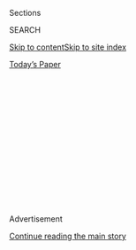 <div id="app">

<div>

<div>

<div>

<div class="NYTAppHideMasthead css-1q2w90k e1suatyy0">

<div class="section css-ui9rw0 e1suatyy2">

<div class="css-eph4ug er09x8g0">

<div class="css-6n7j50">

</div>

<span class="css-1dv1kvn">Sections</span>

<div class="css-10488qs">

<span class="css-1dv1kvn">SEARCH</span>

</div>

[Skip to content](#site-content)[Skip to site
index](#site-index)

</div>

<div class="css-10698na e1huz5gh0">

</div>

</div>

<div id="masthead-bar-one" class="section hasLinks css-15hmgas e1csuq9d3">

<div class="css-uqyvli e1csuq9d0">

</div>

<div class="css-1uqjmks e1csuq9d1">

</div>

<div class="css-9e9ivx">

[](https://myaccount.nytimes3xbfgragh.onion/auth/login?response_type=cookie&client_id=vi)

</div>

<div class="css-1bvtpon e1csuq9d2">

[Today’s
Paper](https://www.nytimes3xbfgragh.onion/section/todayspaper)

</div>

</div>

</div>

</div>

<div data-aria-hidden="false">

<div id="site-content" data-role="main">

<div>

<div class="css-1aor85t" style="opacity:0.000000001;z-index:-1;visibility:hidden">

<div class="css-1hqnpie">

<div class="css-epjblv">

<span class="css-100wwgy">Why Does Rage Define ‘Parasite’ and Other
Popular East Asian
Movies?</span>

</div>

<div class="css-k008qs">

<div class="css-o5pzib">

<span class="css-18z7m18"></span>

<div>

</div>

</div>

<span class="css-1n6z4y">https://nyti.ms/2DbXuAD</span>

<div class="css-1705lsu">

<div class="css-4xjgmj">

<div class="css-4skfbu" data-role="toolbar" data-aria-label="Social Media Share buttons, Save button, and Comments Panel with current comment count" data-testid="share-tools">

  - 
  - 
  - 
  - 
    
    <div class="css-6n7j50">
    
    </div>

  - 
  - 

</div>

</div>

</div>

</div>

</div>

</div>

<div class="css-13pd83m">

</div>

<div id="top-wrapper" class="css-1sy8kpn">

<div id="top-slug" class="css-l9onyx">

Advertisement

</div>

[Continue reading the main
story](#after-top)

<div class="ad top-wrapper" style="text-align:center;height:100%;display:block;min-height:250px">

<div id="top" class="place-ad" data-position="top" data-size-key="top">

</div>

</div>

<div id="after-top">

</div>

</div>

<div>

<div id="sponsor-wrapper" class="css-1hyfx7x">

<div id="sponsor-slug" class="css-19vbshk">

Supported by

</div>

[Continue reading the main
story](#after-sponsor)

<div id="sponsor" class="ad sponsor-wrapper" style="text-align:center;height:100%;display:block">

</div>

<div id="after-sponsor">

</div>

</div>

<div class="css-186x18t">

Notes on the Culture

</div>

<div class="css-1vkm6nb ehdk2mb0">

# Why Does Rage Define ‘Parasite’ and Other Popular East Asian Movies?

</div>

Many thriller and horror films from Japan, China and South Korea reveal
a complicated relationship between those societies and the ancient
tenets of Confucianism.

<div class="css-79elbk" data-testid="photoviewer-wrapper">

<div class="css-z3e15g" data-testid="photoviewer-wrapper-hidden">

</div>

<div class="css-1a48zt4 ehw59r15" data-testid="photoviewer-children">

![<span class="css-1l9o2ey e13ogyst0" data-aria-hidden="true">Miwa
Yanagi’s “Rapunzel”
(2004).</span><span class="css-1nlbvxy e1z0qqy90" itemprop="copyrightHolder"><span class="css-1ly73wi e1tej78p0">Credit...</span><span><span>Gelatin
silver print © Miwa Yanagi and Loock Galerie,
Berlin</span></span></span>](https://static01.graylady3jvrrxbe.onion/images/2019/12/05/t-magazine/05tmag-rage/05tmag-rage-articleLarge.jpg?quality=75&auto=webp&disable=upscale)

</div>

</div>

<div class="css-18e8msd">

<div class="css-vp77d3 epjyd6m0">

<div class="css-1baulvz">

By [<span class="css-1baulvz last-byline" itemprop="name">Thessaly La
Force</span>](https://www.nytimes3xbfgragh.onion/by/thessaly-la-force)

</div>

</div>

  - 
    
    <div class="css-nv7ky2 e16638kd2">
    
    Published Nov. 25, 2019Updated Nov. 26,
    2019
    
    </div>

  - 
    
    <div class="css-4xjgmj">
    
    <div class="css-pvvomx" data-role="toolbar" data-aria-label="Social Media Share buttons, Save button, and Comments Panel with current comment count" data-testid="share-tools">
    
      - 
      - 
      - 
      - 
        
        <div class="css-6n7j50">
        
        </div>
    
      - 
      - 
    
    </div>
    
    </div>

</div>

</div>

<div class="section meteredContent css-1r7ky0e" name="articleBody" itemprop="articleBody">

<div class="css-1fanzo5 StoryBodyCompanionColumn">

<div class="css-53u6y8">

*Editor’s note: This article contains spoilers for “Parasite.”*

THE CENTRAL OBJECT in the director [Bong Joon
Ho](https://www.nytimes3xbfgragh.onion/2019/10/30/movies/bong-joon-ho-parasite.html)’s
newest film,
“[Parasite](https://www.nytimes3xbfgragh.onion/watching/titles/movies/890255),”
which won the Palme d’Or at this year’s Cannes Film Festival, is a
*suseok*, or an ornamental rock. Scholar’s rocks, as they are also
called, represent the unity of humans and the cosmos as venerated in
Confucianism. They are formed by nature into aesthetically pleasing
shapes — and, as we soon learn in “Parasite,” are harbingers of good
luck. The film opens with the Kim family, who live in a basement
apartment on a dead-end street in Seoul. They are broke and unemployed,
resorting to folding pizza boxes for a nearby restaurant to make money.
By chance, the son of the family, Ki-woo, is visited by a former
classmate, Min, who is quitting his gig as an English tutor to a wealthy
schoolgirl to study abroad and wants Ki-woo to take over. Before
leaving, Min gives the Kims a suseok that once belonged to his
grandfather. Fortune is such an abstract idea to the struggling Kims
that Ki-woo’s mother, Chung-sook, wonders why Min couldn’t have just
brought them something to eat instead.

And yet, whether through coincidence or the rock’s ancient powers, the
moment the suseok enters the Kims’ lives, their luck changes. Ki-woo
arrives at the home of the Park family, a Modernist palace set in the
upper-class Seongbuk-dong neighborhood situated high above the rest of
the city. Going by the name Kevin, he shows the sweet and gullible Mrs.
Park a doctored diploma, which she dismisses — personal recommendations
matter more than paperwork. Her other child is a difficult and artistic
little boy, and Ki-woo slyly suggests that Mrs. Park hire an art tutor
he knows, Jessica, who is in fact his sister, Ki-jung. Soon, through a
series of subtle deceptions and maneuvers, the Kims infiltrate every
part of the Park household’s staff: Their father, Ki-taek, takes over as
chauffeur after the Kims lead the Parks to believe that their previous
driver is a sexual deviant; their mother replaces the housekeeper,
Moon-gwang, after the Kims convince the Parks (falsely, of course) that
Moon-gwang has tuberculosis.

</div>

</div>

<div>

</div>

<div class="css-79elbk" data-testid="photoviewer-wrapper">

<div class="css-z3e15g" data-testid="photoviewer-wrapper-hidden">

</div>

<div class="css-1a48zt4 ehw59r15" data-testid="photoviewer-children">

![<span class="css-1l9o2ey e13ogyst0" data-aria-hidden="true">From left:
the actors Choi Woo-shik, Song Kang-ho, Jang Hye-jin and Park So-dam in
“Parasite”
(2019).</span><span class="css-1nlbvxy e1z0qqy90" itemprop="copyrightHolder"><span class="css-1ly73wi e1tej78p0">Credit...</span><span>Neon</span></span>](https://static01.graylady3jvrrxbe.onion/images/2019/11/27/t-magazine/27tmag-parasite/merlin_162276381_cd15b563-be04-4bd5-9906-9fc0ffe8e6ad-articleLarge.jpg?quality=75&auto=webp&disable=upscale)

</div>

</div>

<div class="css-1fanzo5 StoryBodyCompanionColumn">

<div class="css-53u6y8">

In this way, the Kims turn the Parks into a financial life raft, and
their scheme seems perfectly sound until they discover an even
lower-class leech living among them: the former housekeeper’s husband,
who, hunted by loan sharks, has been stashed away by his wife in a
subbasement that even the Parks aren’t aware exists. The room is heavily
symbolic — the poorer the person is in “Parasite,” the farther
underground he dwells — and yet it is also a practicality: Rooms such as
this, we are told, are a common amenity in wealthy homes, a safeguard
against nuclear attack, perhaps, or a place to hide your worst secrets.
This discovery throws the Kims’ plans into disarray and, like Chekhov’s
gun, the suseok returns, not as a symbol of fortune but as a weapon,
setting off an explosion of violence with a Shakespearean-level death
toll.

</div>

</div>

<div class="css-1fanzo5 StoryBodyCompanionColumn">

<div class="css-53u6y8">

If a desire for wealth propels “Parasite,” then class differences are
the film’s foundation. Mrs. Park is “nice because she’s rich,” says
Chung-sook, observing what money actually affords people. And yet the
suseok is a metaphor for something more ancient — the Confucian
philosophy that still influences South Korean society, a place where
fundamental beliefs about obedience and respect have been manipulated to
create a highly wealthy and functional economy, one in which women are
not considered equal to men and where there is an ever-widening divide
between rich and poor: the result of a relentless pursuit of rapid
economic
growth.

</div>

</div>

<div class="css-79elbk" data-testid="photoviewer-wrapper">

<div class="css-z3e15g" data-testid="photoviewer-wrapper-hidden">

</div>

<div class="css-1a48zt4 ehw59r15" data-testid="photoviewer-children">

<div class="css-1xdhyk6 erfvjey0">

<span class="css-1ly73wi e1tej78p0">Image</span>

<div class="css-zjzyr8">

<div data-testid="lazyimage-container" style="height:217.17777777777778px">

</div>

</div>

</div>

<span class="css-1l9o2ey e13ogyst0" data-aria-hidden="true">A still from
the Korean director Kim Jee-woon’s 2003 psychological horror film, “A
Tale of Two
Sisters.”</span><span class="css-1nlbvxy e1z0qqy90" itemprop="copyrightHolder"><span class="css-1ly73wi e1tej78p0">Credit...</span><span>Courtesy
of Kino Lorber</span></span>

</div>

</div>

<div class="css-1fanzo5 StoryBodyCompanionColumn">

<div class="css-53u6y8">

Like South Korean cinema, the staples of East Asian and some Southeast
Asian cinema are steeped in florid personal vengeance narratives — from
[Akira
Kurosawa](https://www.nytimes3xbfgragh.onion/1998/09/07/movies/akira-kurosawa-film-director-is-dead-at-88.html)’s
1957 “Throne of Blood,” an adaptation of Macbeth, to Kim Ki-young’s
psychosexual 1960 thriller “The Housemaid” (and its equally disturbing
2010 remake by Im Sang-soo) to the vengeful ghosts of Japan’s 1998
horror film
“[Ringu](https://www.nytimes3xbfgragh.onion/watching/titles/movies/20369)”
to the ultraviolence of [Park
Chan-wook](https://www.nytimes3xbfgragh.onion/2017/10/16/t-magazine/park-chan-wook.html)’s
vengeance trilogy, which includes the acclaimed 2003 movie
“[Oldboy](https://www.nytimes3xbfgragh.onion/watching/recommendations/oldboy).”
These films are among the most violent and gruesome in cinematic
history: gothic spectacles of anger and obsession. They present families
and relationships that seemingly obey the tenets of a harmonious
society. But eventually, something goes wrong, harmony is disrupted and
violence ensues. All of the films contain elements of exoticism:
Submissive women are seduced; a man eats a live octopus. These details
reveal, in part, why these movies surprise and delight American
audiences. But below the surface is a deeper rupture. These movies both
reinforce certain Confucian values and simultaneously combat stereotypes
about Asians: that they are obedient, dutiful, loyal, timid and fearful.
Of course, nothing could be further from the truth.

Just as [Alfred
Hitchcock](https://www.nytimes3xbfgragh.onion/topic/person/alfred-hitchcock)
invented an entirely new genre of film by channeling European wartime
anxiety, films such as “Parasite” challenge globalization and its
effects. The Park family displays their wealth not just in their ability
to afford a full-time staff but also in their embrace of Western
culture. Mr. Park works for a multinational company; Mrs. Park casually
drops English words into her speech. Yet what powers the story is the
profound rage that runs beneath all the characters’ lives, an infection
about to
erupt.

</div>

</div>

<div class="css-79elbk" data-testid="photoviewer-wrapper">

<div class="css-z3e15g" data-testid="photoviewer-wrapper-hidden">

</div>

<div class="css-1a48zt4 ehw59r15" data-testid="photoviewer-children">

<div class="css-1xdhyk6 erfvjey0">

<span class="css-1ly73wi e1tej78p0">Image</span>

<div class="css-zjzyr8">

<div data-testid="lazyimage-container" style="height:259.7111111111111px">

</div>

</div>

</div>

<span class="css-1l9o2ey e13ogyst0" data-aria-hidden="true">Choi Min-sik
in “Oldboy”
(2003).</span><span class="css-1nlbvxy e1z0qqy90" itemprop="copyrightHolder"><span class="css-1ly73wi e1tej78p0">Credit...</span><span>Courtesy
of the Film Society of Lincoln Center</span></span>

</div>

</div>

<div class="css-1fanzo5 StoryBodyCompanionColumn">

<div class="css-53u6y8">

CONFUCIANISM ORIGINATED IN ancient China with the scholar and
philosopher Confucius, who was born in 551 B.C. After being formally
adopted as a political ideology during the Han dynasty (from 206 B.C. to
A.D. 220), a golden age of learning and law whose influence lasted for
nearly two millenniums, it traveled east, first to Korea and then Japan,
by means of its own popularity but also the dominance of the Chinese
Empire. Confucianism proposes the idea that people are fundamentally
good, that we are capable of improving ourselves through education and
self-cultivation. It emphasizes loyalty, sacrificing one’s own goals and
satisfaction in order to maintain traditional hierarchies and the status
quo: A citizen is faithful to his country, the son to the father, the
wife to her husband, the younger brother to his older brother. In more
contemporary times, the philosophy has re-emerged as a political
ideology: In 2013, [President Xi
Jinping](https://www.nytimes3xbfgragh.onion/topic/person/xi-jinping) of
China [made a pilgrimage to
Qufu](https://sinosphere.blogs.nytimes3xbfgragh.onion/2013/11/26/xi-pays-homage-to-confucius-a-figure-back-in-favor/),
Confucius’s hometown, and promised to make “the past serve the present.”
But it has also occasionally been used — much in the way democratic
ideals are employed to promote a neoliberal, Western agenda — to justify
the larger mechanics of political maneuvering. On the one hand, it’s
surprising that these East Asian societies that so value obedience
should have perfected the revenge narrative in popular culture, though
on the other, it isn’t at all: When the idea of obedience is used to
justify authoritarian governments and socially rigid hierarchies,
rebellion is never far-off.

But why is cinema, in particular, such a powerful tool for telling
stories of rage and revenge? The contemporary literature of East and
Southeast Asia also touches on these topics: The 2007 South Korean novel
“[The
Vegetarian](https://www.nytimes3xbfgragh.onion/2016/02/03/books/the-vegetarian-a-surreal-south-korean-novel.html),”
by [Han
Kang](https://www.nytimes3xbfgragh.onion/2016/05/18/books/han-kang-wins-man-booker-international-prize-for-fiction-with-the-vegetarian.html),
tells of a wife’s revulsion to meat that upends her place in society;
the short stories of the Japanese writer [Taeko
Kono](https://www.nytimes3xbfgragh.onion/2018/10/30/t-magazine/japanese-stories-books.html),
whose violent fantasies of disemboweling toddlers can be difficult to
read, speak to a deep-seated rage of being an independent woman in 1960s
Japan. But fear is more easily manufactured with movies, a visual medium
that lends itself well to making the gruesome and ridiculous seem
possible.

Movies are also easier to export. Martial arts films of the ’60s and
’70s required little in the way of dialogue — the plot was advanced by
a well-choreographed fight. Similarly, these revenge films rely on a
lexicon of violence: Nearly every culture understands the danger of a
hidden gun, of looking into dark corners during the middle of the night.
And as disparate as these films can be, they’ve also created visual
tropes of their own: Eyeballs and ears are gouged with blunt objects,
people are shot point blank, people fling themselves from buildings.
Women — thin and unsparing, tough and uninterested in sex — often take
center stage. Sex, incidentally, is rarely a focal point, but when it
is, it is in service of character development or humor — “Buy me drugs,”
Mrs. Park coos to her husband in “Parasite” in the middle of the act, in
a scene that is as bizarre as it is pathetic. By contrast, in American
horrors and thrillers, a woman who has been sexualized onscreen is
usually the first to die.

</div>

</div>

![<span class="css-1l9o2ey e13ogyst0">Courtesy of Kino
Lorber</span><span class="css-cch8ym"><span class="css-1dv1kvn">Credit</span><span class="css-1nlbvxy e1z0qqy90" itemprop="copyrightHolder"><span class="css-1ly73wi e1tej78p0">Credit...</span><span>Courtesy
of Kino
Lorber</span></span></span>](https://static01.graylady3jvrrxbe.onion/images/2019/11/21/autossell/21tmag-touchofsin/21tmag-touchofsin-videoSixteenByNine3000.png)

<div class="css-1fanzo5 StoryBodyCompanionColumn">

<div class="css-53u6y8">

THE REVENGE NARRATIVE of East Asian cinema is often rooted in the
breaking of tradition. [Jia
Zhangke](https://sinosphere.blogs.nytimes3xbfgragh.onion/2013/10/18/q-a-jia-zhangke-on-his-new-film-a-touch-of-sin/)’s
2013 “[A Touch of
Sin](https://www.nytimes3xbfgragh.onion/watching/titles/a-touch-of-sin)”
examines what happens when individuals choose to confront corruption and
inequality. It tells four loosely intermingled stories of a group of
ordinary Chinese citizens; the first centers on Dahai, a poor villager
in Northern China’s Shanxi Province, who is angry that the village boss
of the local coal mine hasn’t fairly distributed the profits from its
sale. What follows is a classic sequence of violence, in which Dahai,
rifle in hand, enacts bloody revenge against each person who has caused
him distress — from the coal mine owner to the idiot farmer who savagely
whips his horse. It’s hard not to cheer for Dahai, who represents a
simple desire for equality, as he leaves a path of bodies behind him —
here is someone who seems to be broadcasting his anguish beyond his
private enemies and onto society as a whole.

Which is to say that the morality in “A Touch of Sin,” as in “Parasite,”
is askew. This, too, has become one of the major emblems in today’s
Asian cinema. Near the end of Chan-wook’s 2005 “Lady Vengeance,” a young
woman named Lee Geum-ja, who has been wrongfully imprisoned for 13 years
for the death of a 5-year-old boy, finally has the man actually
responsible for the crime tied up before her. She offers the assembled
group of parents whose children were also murdered by the man a choice:
They can hand the case over to the detective (who is also present) or
they can solve the problem themselves. They choose the latter, and the
resulting scene is at once violent, cathartic, therapeutic, restorative
but also utterly grotesque and horrifying.

</div>

</div>

<div class="css-1fanzo5 StoryBodyCompanionColumn">

<div class="css-53u6y8">

It’s telling that most of these films, unlike most of Western cinema,
rarely incorporate an authority figure such as the police or a judge —
if they do appear, it is often as an accessory. The fight for justice
nearly always happens on the individual level, but in the interest of a
shared goal of vengeance, which is both a repudiation of Confucianism as
well as an embrace of it. If Western films depict vigilantism as
romantic, East Asian films embrace the idea that the individual is
sometimes the best person to answer to his wrongs. Western horrors and
thrillers operate with and against Puritanical values — evil is innate
and must be purged, purity is often defiled and can never be recovered.
But the Analects, an ancient text composed of ideas and sayings directly
attributed to Confucius, espouses the transformative power of virtue.
Nothing should be coerced, nothing forced. Confucius said: “Not to mend
one’s ways when one has erred is to err indeed.” Justice is more complex
when one has been wronged, and when morality becomes disconnected from a
clear set of laws. In a Confucian society, where there is no distinct
sense of heaven or hell, where a deity will not necessarily punish you
for your sins and where citizens must ultimately manage one another,
these movies suggest a different course of action. Violence is not
necessarily immoral, if done for the right reasons. Just be aware of
what such actions ultimately do to one’s self. As Confucius also said:
“Recompense injury with justice, and recompense kindness with
kindness.”

</div>

</div>

<div class="css-79elbk" data-testid="photoviewer-wrapper">

<div class="css-z3e15g" data-testid="photoviewer-wrapper-hidden">

</div>

<div class="css-1a48zt4 ehw59r15" data-testid="photoviewer-children">

<div class="css-1xdhyk6 erfvjey0">

<span class="css-1ly73wi e1tej78p0">Image</span>

<div class="css-zjzyr8">

<div data-testid="lazyimage-container" style="height:217.17777777777778px">

</div>

</div>

</div>

<span class="css-1l9o2ey e13ogyst0" data-aria-hidden="true">Im Su-jung
as Su-mi in “A Tale of Two Sisters”
(2003).</span><span class="css-1nlbvxy e1z0qqy90" itemprop="copyrightHolder"><span class="css-1ly73wi e1tej78p0">Credit...</span><span>Courtesy
of Kino Lorber</span></span>

</div>

</div>

<div class="css-1fanzo5 StoryBodyCompanionColumn">

<div class="css-53u6y8">

THERE IS A Korean word, *han*, that has been used to describe the
violence of Asian cinema. The word doesn’t have an English equivalent
but encompasses feelings such as suffering, anger, resignation, grief,
pain, longing and revenge. The term became popular in the 1970s, as
Koreans advocated for a kind of cultural authenticity. But its origins
are from the Japanese occupation of Korea in the early 20th century,
when the Japanese art critic Yanagi Soetsu described the artworks of
Korea he admired as possessing a kind of “beauty of sorrow.” In the
’70s, the poet [Kim Chi
Ha](https://www.nytimes3xbfgragh.onion/1987/07/31/world/voice-of-dissent-in-south-korea-speaks-in-verse.html)
likened han to a “people eating monster,” saying that “accumulated han
is inherited and transmitted, boiling in the blood of the people.” “Han”
may be a distinctly Korean term, but it is the one that best describes
contemporary Asian cinema writ large as it attempts to reckon the
present with its past — it stands for a collective trauma, a larger idea
of suffering that can move through generations and settles into the
bedrock of history. Today, the idea of loyalty, of obedience and
self-improvement, can seem hopelessly outdated, as can the idea of
achieving a collective harmony in the face of poverty and greed. Rage is
a destructive emotion in this equation, but within art, it is also
radical and, in rare moments, elucidating. The best of these films
understand that the outcome of pitting people against one another can be
violent, that it will invariably end badly. But they also understand
that a repressive society can transform individuals into monsters.

In “Parasite,” none of the families involved are responsible for the
inequality of the society that has made their situations so different,
and neither are they necessarily best equipped to answer for it. These
films appeal to a need to confront a deeply inflexible world. They’re
not interested in showing the hero’s journey that results in both
victory and a personal transformation. Which is why we cheer for our
doomed protagonists even when we know that tragedy is inevitable. These
films make us recognize that our desires and our impulses — our sense of
what is wrong and right, but also what we irrationally want — are often
rooted in a past that can be hard to see, like the edges of a riverbed
from which a beautiful limestone rock was once lifted.

</div>

</div>

<div>

</div>

</div>

<div>

</div>

<div>

</div>

<div>

</div>

<div>

<div id="bottom-wrapper" class="css-1ede5it">

<div id="bottom-slug" class="css-l9onyx">

Advertisement

</div>

[Continue reading the main
story](#after-bottom)

<div id="bottom" class="ad bottom-wrapper" style="text-align:center;height:100%;display:block;min-height:90px">

</div>

<div id="after-bottom">

</div>

</div>

</div>

</div>

</div>

## Site Index

<div>

</div>

## Site Information Navigation

  - [© <span>2020</span> <span>The New York Times
    Company</span>](https://help.nytimes3xbfgragh.onion/hc/en-us/articles/115014792127-Copyright-notice)

<!-- end list -->

  - [NYTCo](https://www.nytco.com/)
  - [Contact
    Us](https://help.nytimes3xbfgragh.onion/hc/en-us/articles/115015385887-Contact-Us)
  - [Work with us](https://www.nytco.com/careers/)
  - [Advertise](https://nytmediakit.com/)
  - [T Brand Studio](http://www.tbrandstudio.com/)
  - [Your Ad
    Choices](https://www.nytimes3xbfgragh.onion/privacy/cookie-policy#how-do-i-manage-trackers)
  - [Privacy](https://www.nytimes3xbfgragh.onion/privacy)
  - [Terms of
    Service](https://help.nytimes3xbfgragh.onion/hc/en-us/articles/115014893428-Terms-of-service)
  - [Terms of
    Sale](https://help.nytimes3xbfgragh.onion/hc/en-us/articles/115014893968-Terms-of-sale)
  - [Site
    Map](https://spiderbites.nytimes3xbfgragh.onion)
  - [Help](https://help.nytimes3xbfgragh.onion/hc/en-us)
  - [Subscriptions](https://www.nytimes3xbfgragh.onion/subscription?campaignId=37WXW)

</div>

</div>

</div>

</div>
